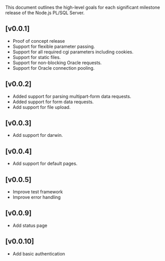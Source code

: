 This document outlines the high-level goals for each significant milestone release of the Node.js PL/SQL Server.

## [v0.0.1]
* Proof of concept release
* Support for flexible parameter passing.
* Support for all required cgi parameters including cookies.
* Support for static files.
* Support for non-blocking Oracle requests.
* Support for Oracle connection pooling.

## [v0.0.2]
* Added support for parsing multipart-form data requests.
* Added support for form data requests.
* Add support for file upload.

## [v0.0.3]
* Add support for darwin.

## [v0.0.4]
* Add support for default pages.

## [v0.0.5]
* Improve test framework
* Improve error handling

## [v0.0.9]
* Add status page

## [v0.0.10]
* Add basic authentication
